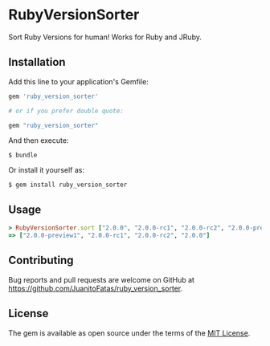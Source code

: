 # RubyVersionSorter

Sort Ruby Versions for human! Works for Ruby and JRuby.

## Installation

Add this line to your application's Gemfile:

```ruby
gem 'ruby_version_sorter'

# or if you prefer double quote:

gem "ruby_version_sorter"
```

And then execute:

    $ bundle

Or install it yourself as:

    $ gem install ruby_version_sorter

## Usage

```ruby
> RubyVersionSorter.sort ["2.0.0", "2.0.0-rc1", "2.0.0-rc2", "2.0.0-preview1"]
=> ["2.0.0-preview1", "2.0.0-rc1", "2.0.0-rc2", "2.0.0"]
```

## Contributing

Bug reports and pull requests are welcome on GitHub at https://github.com/JuanitoFatas/ruby_version_sorter.

## License

The gem is available as open source under the terms of the [MIT License](http://opensource.org/licenses/MIT).
